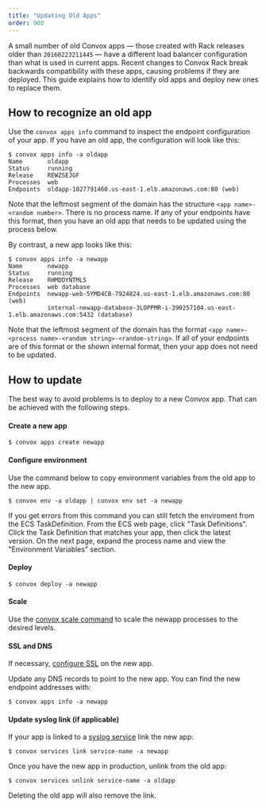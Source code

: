 ```yaml
---
title: "Updating Old Apps"
order: 900
---
```


A small number of old Convox apps — those created with Rack releases older than `20160223211445` — have a different load balancer configuration than what is used in current apps. Recent changes to Convox Rack break backwards compatibility with these apps, causing problems if they are deployed. This guide explains how to identify old apps and deploy new ones to replace them.

## How to recognize an old app

Use the `convox apps info` command to inspect the endpoint configuration of your app. If you have an old app, the configuration will look like this:

```
$ convox apps info -a oldapp
Name       oldapp
Status     running
Release    REWZSEJGF
Processes  web
Endpoints  oldapp-1027791460.us-east-1.elb.amazonaws.com:80 (web)
```

Note that the leftmost segment of the domain has the structure `<app name>-<random number>`. There is no process name. If any of your endpoints have this format, then you have an old app that needs to be updated using the process below.

By contrast, a new app looks like this:

```
$ convox apps info -a newapp
Name       newapp
Status     running
Release    RHMDDYNTMLS
Processes  web database
Endpoints  newapp-web-5YMD4CB-7924824.us-east-1.elb.amazonaws.com:80 (web)
           internal-newapp-database-3LOPPMR-i-390257104.us-east-1.elb.amazonaws.com:5432 (database)
```

Note that the leftmost segment of the domain has the format `<app name>-<process name>-<random string>-<random-string>`. If all of your endpoints are of this format or the shown internal format, then your app does not need to be updated.

## How to update

The best way to avoid problems is to deploy to a new Convox app. That can be achieved with the following steps.

#### Create a new app

```
$ convox apps create newapp
```

#### Configure environment

Use the command below to copy environment variables from the old app to the new app.

```
$ convox env -a oldapp | convox env set -a newapp
```

If you get errors from this command you can still fetch the enviroment from the ECS TaskDefinition. From the ECS web page, click "Task Definitions". Click the Task Definition that matches your app, then click the latest version. On the next page, expand the process name and view the "Environment Variables" section.

#### Deploy

```
$ convox deploy -a newapp
```

#### Scale

Use the [convox scale command](/docs/scaling) to scale the newapp processes to the desired levels.

#### SSL and DNS

If necessary, [configure SSL](/docs/ssl/) on the new app.

Update any DNS records to point to the new app. You can find the new endpoint addresses with:

```
$ convox apps info -a newapp
```

#### Update syslog link (if applicable)

If your app is linked to a [syslog service](/docs/syslog) link the new app:

```
$ convox services link service-name -a newapp
```

Once you have the new app in production, unlink from the old app:

```
$ convox services unlink service-name -a oldapp
```

Deleting the old app will also remove the link.
